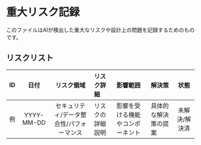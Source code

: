# 重大リスク記録

このファイルはAIが検出した重大なリスクや設計上の問題を記録するためのものです。

## リスクリスト

| ID | 日付 | リスク領域 | リスク詳細 | 影響範囲 | 解決策 | 状態 |
|:--:|:----:|:----------:|:----------|:---------|:-------|:----:|
| 例 | YYYY-MM-DD | セキュリティ/データ整合性/パフォーマンス | リスクの詳細説明 | 影響を受ける機能やコンポーネント | 具体的な解決策の提案 | 未解決/解決済 |

<!-- 新しいリスクは以下に追加してください --> 